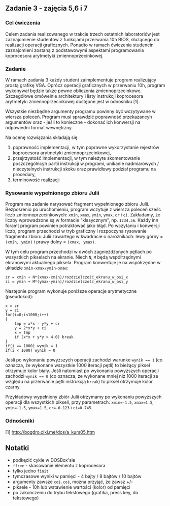 ## Zadanie 3 - zajęcia 5,6 i 7

### Cel ćwiczenia

Celem zadania realizowanego w trakcie trzech ostatnich laboratoriów jest zaznajomienie studentów z funkcjami przerwania 10h BIOS, służącego do realizacji operacji graficznych. Ponadto w ramach ćwiczenia studencin zaznajomieni zostaną z podstawowymi aspektami programowania koprocesora arytmetyki zmiennoprzecinkowej.

### Zadanie

W ramach zadania 3 każdy student zaimplementuje program realizujący prostą grafikę VGA. Oprócz operacji graficznych w przerwaniu 10h, program wykonywał będzie także pewne obliczenia zmiennoprzecinkowe. Szczegółowe omóweinie architektury i listy instrukcji koprocesora arytmetyki zmiennoprzecinkowej dostępne jest w odnośniku [1].

Wszystkie niezbędne argumenty programu powinny być wczytywane w wiersza poleceń. Program musi sprawdzić poprawność przekazancyh argumentów oraz - jeśli to konieczne - dokonać ich konwersji na odpowiedni format wewnętrzny.

Na ocenę rozwiązania składają się:
1. poprawność implementacji, w tym poprawne wykorzystanie rejestrów koprocesora arytmetyki zmiennoprzecinkowej,
2. przejrzystość implementacji, w tym należyte skomentowanie poszczególncyh partii instrukcji w programi, unikanie nadmiarowych / nieczytelnych instrukcji skoku oraz prawidłowy podział programu na procedury,
3. terminowość realizacji

### Rysowanie wypełnionego zbioru Julii

Program ma zadanie narysować fragment wypełnionego zbioru Julii. Bezpośrenio po uruchomieniu, program wczytuje z wiersza poleceń sześć liczb zmiennoprzecinkowych: ```xmin```, ```xmax```, ```ymin```, ```ymax```, ```cr``` i ```ci```. Zakładamy, że liczby wprowadzone są w formacie "klasycznym", np. ```1234.56```. Każdy inn foramt program powinien potraktować jako błąd. Po wczytaniu i konwersji liczb, program przechodzi w tryb graficzny i rozpoczyna rysowanie fragmentu zbioru Julii zawartego w kwadracie o narożnikach: lewy górny = ```(xmin, ymin)``` i prawy dolny = ```(xmax, ymax)```.

W tym celu program przechodzi w dwóch zagnieżdżonych pętlach po wszystkich pikselach na ekranie. Niech ```N```, ```M``` będą współrzędnymi ekranowymi aktualnego piksela. Program konwertuje je na współrzędne w układzie ```xmin-xmax/ymin-xmax```:
```
zr = xmin + N*(xmax-xmin)/rozdzielczość_ekranu_w_osi_x
zi = ymin + M*(ymax-ymin)/rozdzielczość_ekranu_w_osi_y
```

Następnie program wykonuje poniższe operacje arytmetyczne (pseudokod):
```
x = zr
y = zi
for(i=0;i<1000;i++)
{
    tmp = x*x - y*y + cr
    y = 2*x*y + ci
    x = tmp
    if (x*x + y*y > 4.0) break
}
if(i == 1000) wynik = 1
if(i < 1000) wynik = 0
```

Jeśli po wykonaniu powyższych operacji zachodzi warunke ```wynik == 1``` (co oznacza, że wykonane wszystkie 1000 iteracji pętli) to bieżący piksel otrzymuje kolor biały. Jeśli natomiast po wykonaniu powyższych operacji zachodzi ```wynik == 0``` (co oznacza, że wykonane mniej niż 1000 iteracji ze względu na przerwanie pętli instrukcją ```break```) to piksel otrzymuje kolor czarny.

Przykładowy wypełniony zbiór Julii otrzymamy po wykonaniu powyższych operacji dla wszystkich pikseli, przy parametrach: ```xmin=-1.5```, ```xmax=1.5```, ```ymin=-1.5```, ```ymax=1.5```, ```cr=-0.123``` i ```ci=0.745```.

### Odnoścniki

[1] http://bogdro.ciki.me/dos/a_kurs05.htm

## Notatki

- podkęcić cykle w DOSBox'sie
- ```ffree``` - skasowanie elementu z koprocesora
- tylko jedno ```finit```
- tymczasowe wyniki w pamięci - 4 bajty / 8 bajtów / 10 bajtów
- argumenty zawsze ```coś.coś```, można przyjąć, że zawsz +/-
- piksele - 10h lub wstawienie wartości (kolor) od pamięci
- po zakończeniu do trybu tekstowego (grafika, press key, do tekstowego)